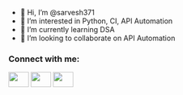 - 👋 Hi, I’m @sarvesh371
- 👀 I’m interested in Python, CI, API Automation
- 🌱 I’m currently learning DSA
- 💞️ I’m looking to collaborate on API Automation

<h3 align="left">Connect with me:</h3>
<p align="left">
<a href="https://x.com/sarveshgi" target="blank"><img align="center" src="https://cdn.jsdelivr.net/npm/simple-icons@3.0.1/icons/twitter.svg" alt="" height="30" width="40" /></a>
<a href="https://www.linkedin.com/in/sarvesh-singh-0b17a8137/" target="blank"><img align="center" src="https://cdn.jsdelivr.net/npm/simple-icons@3.0.1/icons/linkedin.svg" alt="" height="30" width="40" /></a>
<a href="https://www.youtube.com/@automationunboxed" target="blank"><img align="center" src="https://cdn.jsdelivr.net/npm/simple-icons@3.0.1/icons/youtube.svg" alt="" height="30" width="40" /></a>
</p>

<!---
sarvesh371/sarvesh371 is a ✨ special ✨ repository because its `README.md` (this file) appears on your GitHub profile.
You can click the Preview link to take a look at your changes.
--->
